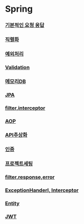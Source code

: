 # Spring
### [기본적인 요청 응답](https://github.com/kps990515/flab/tree/master/spring/1.requestresponse)
### [직렬화](https://github.com/kps990515/flab/tree/master/spring/2.serialize)
### [예외처리](https://github.com/kps990515/flab/tree/master/spring/3.exception)
### [Validation](https://github.com/kps990515/flab/tree/master/spring/4.validation)
### [메모리DB](https://github.com/kps990515/flab/tree/master/spring/5.memoryDb)
### [JPA](https://github.com/kps990515/flab/tree/master/spring/6.jpa)
### [filter,interceptor](https://github.com/kps990515/flab/tree/master/spring/7.filter)
### [AOP](https://github.com/kps990515/flab/tree/master/spring/8.aop)
### [API추상화](https://github.com/kps990515/flab/tree/master/spring/9.abstract)
### [인증](https://github.com/kps990515/flab/tree/master/spring/10.certification)
### [프로젝트세팅](https://github.com/kps990515/flab/tree/master/spring/11.setting)
### [filter,response,error](https://github.com/kps990515/flab/tree/master/spring/12.filterResultError)
### [ExceptionHanderl, Interceptor](https://github.com/kps990515/flab/tree/master/spring/13.ExceptionInterceptor)
### [Entity](https://github.com/kps990515/flab/tree/master/spring/14.Entity)
### [JWT](https://github.com/kps990515/flab/tree/master/spring/15.JWT)
